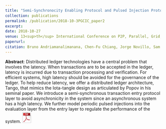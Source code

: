 ```yaml
---
title: "Semi-Synchronocity Enabling Protocol and Pulsed Injection Protocol for a Distributed Ledger System"
collection: publications
permalink: /publication/2018-10-3PGCIC_paper2
excerpt: 
date: 2018-10-27
venue: 13<sup>th</sup> International Conference on P2P, Parallel, Grid, Cloud and Internet Computing, Taichung, Taiwan
paperurl: 
citation: Bruno Andriamanalimanana, Chen-Fu Chiang, Jorge Novillo, Sam Sengupta, Ali Tekeoglu, <i>"Semi-Synchronocity Enabling Protocol and Pulsed Injection Protocol for a Distributed Ledger System", The 13<sup>th</sup> International Conference on P2P, Parallel, Grid, Cloud and Internet Computing (3PGCIC-2018)</i>.
---
```

**Abstract**: Distributed ledger technologies have a central problem that involves the latency. When transactions are to be accepted in the ledger, latency is incurred due to transaction processing and verification. For efficient systems, high latency should be avoided for the governance of the ledger. To help reduce latency, we offer a distributed ledger architecture, Tango, that mimics the Iota-tangle design as articulated by Popov in his seminal paper. We introduce a semi-synchronous transaction entry protocol layer to avoid asynchronicity in the system since an asynchronous system has a high latency. We further model periodic pulsed injections into the evaluation layer from the entry layer to regulate the performance of the system.
<a href="https://www.dropbox.com/s/9k3qynuzeh69loy/Tango_Initiative_3PGCIC_2018.pdf?dl=0"><img src="../files/pdflogo.jpg" width="30"></a>

<!-- 

[//]: # ([Download paper here](http://))
Recommended citation: Bruno Andriamanalimanana, Chen-Fu Chiang, Jorge Novillo, Sam Sengupta, Ali Tekeoglu (2018). &quot;Semi-Synchronocity Enabling Protocol and Pulsed Injection Protocol For A Distributed Ledger System.&quot; <i>3PGCIC-2018</i>.
-->
